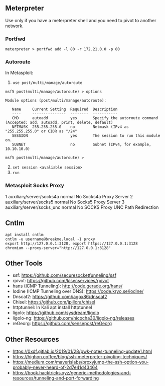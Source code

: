 ## Meterpreter

Use only if you have a meterpreter shell and you need to pivot to another network.

### Portfwd

`meterpreter > portfwd add -l 80 -r 172.21.0.0 -p 80`

### Autoroute

In Metasploit:

1. `use post/multi/manage/autoroute`

```
msf5 post(multi/manage/autoroute) > options

Module options (post/multi/manage/autoroute):

   Name     Current Setting  Required  Description
   ----     ---------------  --------  -----------
   CMD      autoadd          yes       Specify the autoroute command (Accepted: add, autoadd, print, delete, default)
   NETMASK  255.255.255.0    no        Netmask (IPv4 as "255.255.255.0" or CIDR as "/24"
   SESSION                   yes       The session to run this module on.
   SUBNET                    no        Subnet (IPv4, for example, 10.10.10.0)

msf5 post(multi/manage/autoroute) > 
```

2. `set session <avaliable session>`
3. `run`

### Metasploit Socks Proxy

1  auxiliary/server/socks4a                                  normal  No     Socks4a Proxy Server
2  auxiliary/server/socks5                                   normal  No     Socks5 Proxy Server
3  auxiliary/server/socks_unc                                normal  No     SOCKS Proxy UNC Path Redirection

## Cntlm

```
apt install cntlm
cntlm -u username@breakme.local -I proxy
export http://127.0.0.1:3128, export https://127.0.0.1:3128
chromium --proxy-server="http://127.0.0.1:3128"
```


## Other Tools

- ssf: https://github.com/securesocketfunneling/ssf
- rpivot: https://github.com/klsecservices/rpivot
- hans (ICMP Tunneling): http://code.gerade.org/hans/
- Iodine (ICMP Tunneling over DNS): https://code.kryo.se/iodine/
- Dnscat2: https://github.com/iagox86/dnscat2
- Chisel: https://github.com/jpillora/chisel
- httptunnel: In Kali apt install httptunnel
- ligolo: https://github.com/sysdream/ligolo
- ligolo-ng: https://github.com/nicocha30/ligolo-ng/releases
- reGeorg: https://github.com/sensepost/reGeorg

## Other Resources

- https://0xdf.gitlab.io/2019/01/28/pwk-notes-tunneling-update1.html
- https://highon.coffee/blog/ssh-meterpreter-pivoting-techniques/
- https://medium.com/maverislabs/proxyjump-the-ssh-option-you-probably-never-heard-of-2d7e41d43464
- https://book.hacktricks.xyz/generic-methodologies-and-resources/tunneling-and-port-forwarding